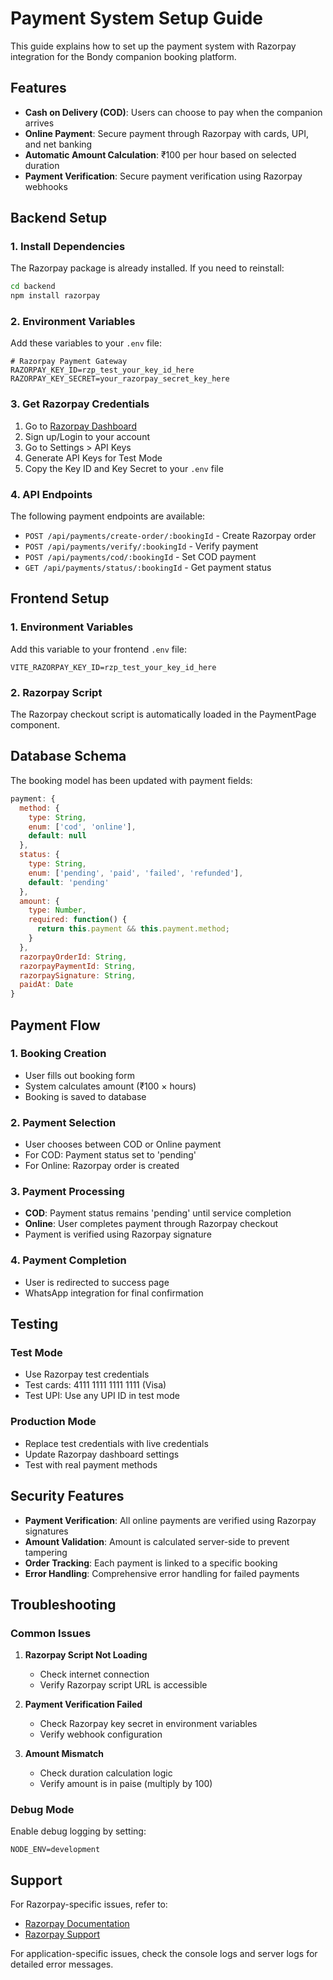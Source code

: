 # Payment System Setup Guide

This guide explains how to set up the payment system with Razorpay integration for the Bondy companion booking platform.

## Features

- **Cash on Delivery (COD)**: Users can choose to pay when the companion arrives
- **Online Payment**: Secure payment through Razorpay with cards, UPI, and net banking
- **Automatic Amount Calculation**: ₹100 per hour based on selected duration
- **Payment Verification**: Secure payment verification using Razorpay webhooks

## Backend Setup

### 1. Install Dependencies

The Razorpay package is already installed. If you need to reinstall:

```bash
cd backend
npm install razorpay
```

### 2. Environment Variables

Add these variables to your `.env` file:

```env
# Razorpay Payment Gateway
RAZORPAY_KEY_ID=rzp_test_your_key_id_here
RAZORPAY_KEY_SECRET=your_razorpay_secret_key_here
```

### 3. Get Razorpay Credentials

1. Go to [Razorpay Dashboard](https://dashboard.razorpay.com/)
2. Sign up/Login to your account
3. Go to Settings > API Keys
4. Generate API Keys for Test Mode
5. Copy the Key ID and Key Secret to your `.env` file

### 4. API Endpoints

The following payment endpoints are available:

- `POST /api/payments/create-order/:bookingId` - Create Razorpay order
- `POST /api/payments/verify/:bookingId` - Verify payment
- `POST /api/payments/cod/:bookingId` - Set COD payment
- `GET /api/payments/status/:bookingId` - Get payment status

## Frontend Setup

### 1. Environment Variables

Add this variable to your frontend `.env` file:

```env
VITE_RAZORPAY_KEY_ID=rzp_test_your_key_id_here
```

### 2. Razorpay Script

The Razorpay checkout script is automatically loaded in the PaymentPage component.

## Database Schema

The booking model has been updated with payment fields:

```javascript
payment: {
  method: {
    type: String,
    enum: ['cod', 'online'],
    default: null
  },
  status: {
    type: String,
    enum: ['pending', 'paid', 'failed', 'refunded'],
    default: 'pending'
  },
  amount: {
    type: Number,
    required: function() {
      return this.payment && this.payment.method;
    }
  },
  razorpayOrderId: String,
  razorpayPaymentId: String,
  razorpaySignature: String,
  paidAt: Date
}
```

## Payment Flow

### 1. Booking Creation
- User fills out booking form
- System calculates amount (₹100 × hours)
- Booking is saved to database

### 2. Payment Selection
- User chooses between COD or Online payment
- For COD: Payment status set to 'pending'
- For Online: Razorpay order is created

### 3. Payment Processing
- **COD**: Payment status remains 'pending' until service completion
- **Online**: User completes payment through Razorpay checkout
- Payment is verified using Razorpay signature

### 4. Payment Completion
- User is redirected to success page
- WhatsApp integration for final confirmation

## Testing

### Test Mode
- Use Razorpay test credentials
- Test cards: 4111 1111 1111 1111 (Visa)
- Test UPI: Use any UPI ID in test mode

### Production Mode
- Replace test credentials with live credentials
- Update Razorpay dashboard settings
- Test with real payment methods

## Security Features

- **Payment Verification**: All online payments are verified using Razorpay signatures
- **Amount Validation**: Amount is calculated server-side to prevent tampering
- **Order Tracking**: Each payment is linked to a specific booking
- **Error Handling**: Comprehensive error handling for failed payments

## Troubleshooting

### Common Issues

1. **Razorpay Script Not Loading**
   - Check internet connection
   - Verify Razorpay script URL is accessible

2. **Payment Verification Failed**
   - Check Razorpay key secret in environment variables
   - Verify webhook configuration

3. **Amount Mismatch**
   - Check duration calculation logic
   - Verify amount is in paise (multiply by 100)

### Debug Mode

Enable debug logging by setting:
```env
NODE_ENV=development
```

## Support

For Razorpay-specific issues, refer to:
- [Razorpay Documentation](https://razorpay.com/docs/)
- [Razorpay Support](https://razorpay.com/support/)

For application-specific issues, check the console logs and server logs for detailed error messages.
